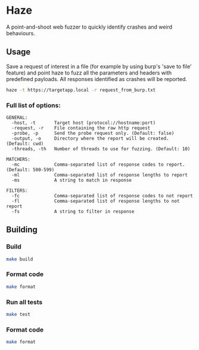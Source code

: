 # Haze
A point-and-shoot web fuzzer to quickly identify crashes and weird behaviours.

## Usage
Save a request of interest in a file (for example by using burp's 'save to file' feature) and point haze to fuzz all the parameters and headers with predefined payloads. All responses identified as crashes will be reported.

```bash
haze -t https://targetapp.local -r request_from_burp.txt
```

### Full list of options:
```
GENERAL:
  -host, -t       Target host (protocol://hostname:port)
  -request, -r    File containing the raw http request
  -probe, -p      Send the probe request only. (Default: false)
  -output, -o     Directory where the report will be created. (Default: cwd)
  -threads, -th   Number of threads to use for fuzzing. (Default: 10)

MATCHERS:
  -mc             Comma-separated list of response codes to report. (Default: 500-599)
  -ml             Comma-separated list of response lengths to report
  -ms             A string to match in response

FILTERS:
  -fc             Comma-separated list of response codes to not report
  -fl             Comma-separated list of response lengths to not report
  -fs             A string to filter in response
```

## Building
### Build
```bash
make build
```

### Format code
```bash
make format
```

### Run all tests
```bash
make test
```

### Format code
```bash
make format
```
